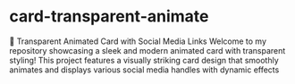 # card-transparent-animate
🎨 Transparent Animated Card with Social Media Links Welcome to my repository showcasing a sleek and modern animated card with transparent styling! This project features a visually striking card design that smoothly animates and displays various social media handles with dynamic effects
